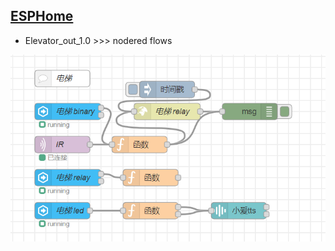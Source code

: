 ## [ESPHome](https://esphome.io/)

* Elevator_out_1.0 >>> nodered flows

![image](Snipaste_2021-08-21_21-48-54.png)
